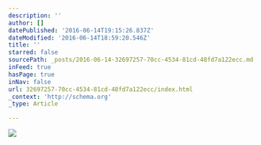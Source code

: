 ```yaml
---
description: ''
author: []
datePublished: '2016-06-14T19:15:26.837Z'
dateModified: '2016-06-14T18:59:20.546Z'
title: ''
starred: false
sourcePath: _posts/2016-06-14-32697257-70cc-4534-81cd-48fd7a122ecc.md
inFeed: true
hasPage: true
inNav: false
url: 32697257-70cc-4534-81cd-48fd7a122ecc/index.html
_context: 'http://schema.org'
_type: Article

---
```

![](https://the-grid-user-content.s3-us-west-2.amazonaws.com/ddc13502-8f43-4b54-80b4-f263ffa9afad.jpg)
